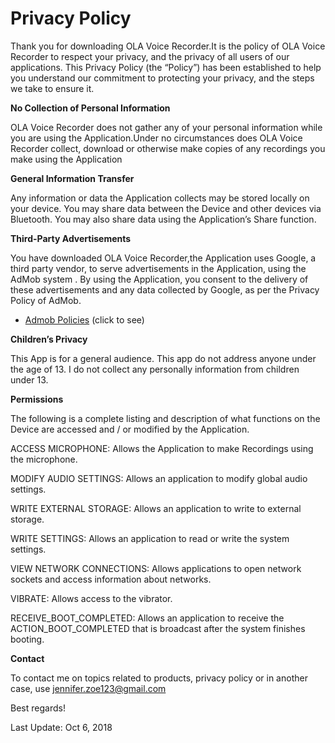 
<h1>Privacy Policy </h1>

Thank you for downloading OLA Voice Recorder.It is the policy of OLA Voice Recorder to respect your privacy, 
and the privacy of all users of our applications. 
This Privacy Policy (the “Policy”) has been established to help you understand our commitment to protecting 
your privacy, and the steps we take to ensure it.


<b>No Collection of Personal Information</b>

OLA Voice Recorder does not gather any of your personal information 
while you are using the Application.Under no circumstances does OLA Voice Recorder collect, download or 
otherwise make copies of any recordings you make using the Application

<b>General Information Transfer</b>

Any information or data the Application collects may be stored locally on your device. You may share 
data between the Device and other devices via Bluetooth. 
You may also share data using the Application’s Share function.


<b>Third-Party Advertisements</b>

You have downloaded OLA Voice Recorder,the Application uses Google, a third party vendor, to serve advertisements 
in the Application, using the AdMob system . By using the Application, 
you consent to the delivery of these advertisements and any data collected by Google, as per the 
Privacy Policy of AdMob.
* <a href="https://support.google.com/admob/answer/6128543?hl=en">Admob Policies</a> (click to see)

<b>Children’s Privacy</b>

This App is for a general audience. This app do not address anyone under the age of 13. I do not collect any personally information from children under 13.

<b>Permissions</b>

The following is a complete listing and description of what functions on the Device are 
accessed and / or modified by the Application. 


ACCESS MICROPHONE:
Allows the Application to make Recordings using the microphone.


MODIFY AUDIO SETTINGS:
Allows an application to modify global audio settings.


WRITE EXTERNAL STORAGE:
Allows an application to write to external storage.


WRITE SETTINGS:
Allows an application to read or write the system settings.


VIEW NETWORK CONNECTIONS:
Allows applications to open network sockets and access information about networks.


VIBRATE:
Allows access to the vibrator.


RECEIVE_BOOT_COMPLETED:
Allows an application to receive the ACTION_BOOT_COMPLETED that is broadcast after the system finishes booting.


<b>Contact</b>

To contact me on topics related to products, privacy policy or in another case, use 
jennifer.zoe123@gmail.com

Best regards!

Last Update: Oct 6, 2018

